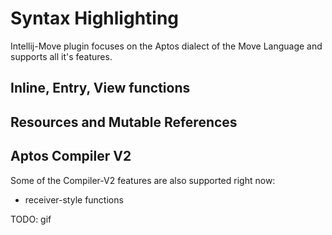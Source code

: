 # Syntax Highlighting

Intellij-Move plugin focuses on the Aptos dialect of the Move Language and supports all it's features.

## Inline, Entry, View functions

## Resources and Mutable References

## Aptos Compiler V2

Some of the Compiler-V2 features are also supported right now: 

* receiver-style functions

TODO: gif